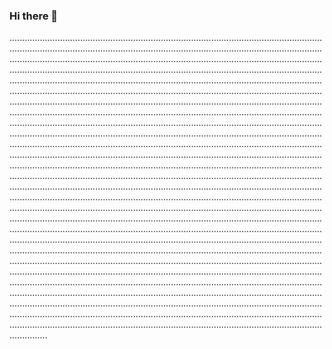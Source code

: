 ### Hi there 👋

...............................................................................................................................................................................................................................................................................................................................................................................................................................................................................................................................................................................................................................................................................................................................................................................................................................................................................................................................................................................................................................................................................................................................................................................................................................................................................................................................................................................................................................................................................................................................................................................................................................................................................................................................................................................................................................................................................................................................................................................................................................................................................................................................................................................................................................................................................................................................................................................................................................................................................................................................................................................................................................................................................................................................................................................................................................................................................................................................................................................................................................................................................................................................................................................................................................................................................................................................................................................................................................................................................................................................................................................................................................